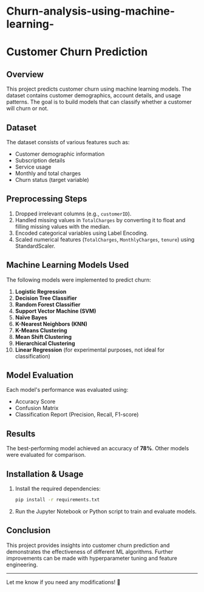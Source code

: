 # Churn-analysis-using-machine-learning-
# Customer Churn Prediction

## Overview
This project predicts customer churn using machine learning models. The dataset contains customer demographics, account details, and usage patterns. The goal is to build models that can classify whether a customer will churn or not.

## Dataset
The dataset consists of various features such as:
- Customer demographic information
- Subscription details
- Service usage
- Monthly and total charges
- Churn status (target variable)

## Preprocessing Steps
1. Dropped irrelevant columns (e.g., `customerID`).
2. Handled missing values in `TotalCharges` by converting it to float and filling missing values with the median.
3. Encoded categorical variables using Label Encoding.
4. Scaled numerical features (`TotalCharges`, `MonthlyCharges`, `tenure`) using StandardScaler.

## Machine Learning Models Used
The following models were implemented to predict churn:
1. **Logistic Regression**
2. **Decision Tree Classifier**
3. **Random Forest Classifier**
4. **Support Vector Machine (SVM)**
5. **Naïve Bayes**
6. **K-Nearest Neighbors (KNN)**
7. **K-Means Clustering**
8. **Mean Shift Clustering**
9. **Hierarchical Clustering**
10. **Linear Regression** (for experimental purposes, not ideal for classification)

## Model Evaluation
Each model's performance was evaluated using:
- Accuracy Score
- Confusion Matrix
- Classification Report (Precision, Recall, F1-score)

## Results
The best-performing model achieved an accuracy of **78%**. Other models were evaluated for comparison.

## Installation & Usage
1. Install the required dependencies:
   ```bash
   pip install -r requirements.txt
   ```
2. Run the Jupyter Notebook or Python script to train and evaluate models.

## Conclusion
This project provides insights into customer churn prediction and demonstrates the effectiveness of different ML algorithms. Further improvements can be made with hyperparameter tuning and feature engineering.

---
Let me know if you need any modifications! 🚀

